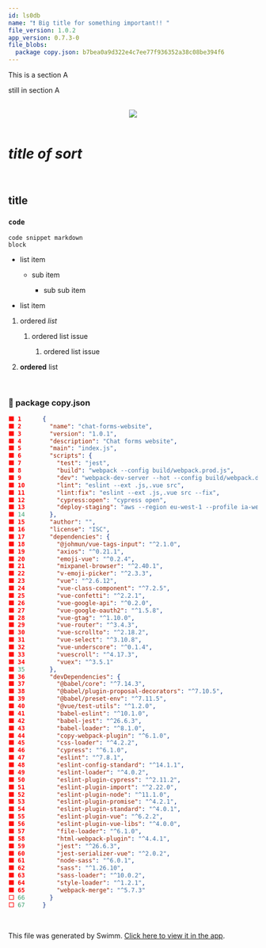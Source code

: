 ```yaml
---
id: ls0db
name: "❗ Big title for something important!! "
file_version: 1.0.2
app_version: 0.7.3-0
file_blobs:
  package copy.json: b7bea0a9d322e4c7ee77f936352a38c08be394f6
---
```


This is a section A

still in section A

<br/>

<div align="center"><img src="https://firebasestorage.googleapis.com/v0/b/swimm-dev-content/o/workspaces%2F31mTaeNvhmm94YCmlmlG%2F533adbdf-10e7-4235-9949-dc45f46a8f49.jpeg?alt=media&token=942b86cc-88ea-45a6-8345-077786618c6d" style="width:'50%'"/></div>

<br/>

# **_title of sort_**

<br/>

## title

### `code`

```
code snippet markdown
block
```

*   list item
    
    *   sub item
        
        *   sub sub item
            
*   list item
    

1.  ordered _list_
    
    1.  ordered list issue
        
        1.  ordered list issue
            
        
2.  **ordered** list

<br/>

<!-- NOTE-swimm-snippet: the lines below link your snippet to Swimm -->
### 📄 package copy.json
```json
🟩 1      {
🟩 2        "name": "chat-forms-website",
🟩 3        "version": "1.0.1",
🟩 4        "description": "Chat forms website",
🟩 5        "main": "index.js",
🟩 6        "scripts": {
🟩 7          "test": "jest",
🟩 8          "build": "webpack --config build/webpack.prod.js",
🟩 9          "dev": "webpack-dev-server --hot --config build/webpack.dev.js",
🟩 10         "lint": "eslint --ext .js,.vue src",
🟩 11         "lint:fix": "eslint --ext .js,.vue src --fix",
🟩 12         "cypress:open": "cypress open",
🟩 13         "deploy-staging": "aws --region eu-west-1 --profile ia-webapp-staging s3 sync ./dist s3://ia-webapp-staging --delete"
🟩 14       },
🟩 15       "author": "",
🟩 16       "license": "ISC",
🟩 17       "dependencies": {
🟩 18         "@johmun/vue-tags-input": "^2.1.0",
🟩 19         "axios": "^0.21.1",
🟩 20         "emoji-vue": "^0.2.4",
🟩 21         "mixpanel-browser": "^2.40.1",
🟩 22         "v-emoji-picker": "^2.3.3",
🟩 23         "vue": "^2.6.12",
🟩 24         "vue-class-component": "^7.2.5",
🟩 25         "vue-confetti": "^2.2.1",
🟩 26         "vue-google-api": "^0.2.0",
🟩 27         "vue-google-oauth2": "^1.5.8",
🟩 28         "vue-gtag": "^1.10.0",
🟩 29         "vue-router": "^3.4.3",
🟩 30         "vue-scrollto": "^2.18.2",
🟩 31         "vue-select": "^3.10.8",
🟩 32         "vue-underscore": "^0.1.4",
🟩 33         "vuescroll": "^4.17.3",
🟩 34         "vuex": "^3.5.1"
🟩 35       },
🟩 36       "devDependencies": {
🟩 37         "@babel/core": "^7.14.3",
🟩 38         "@babel/plugin-proposal-decorators": "^7.10.5",
🟩 39         "@babel/preset-env": "^7.11.5",
🟩 40         "@vue/test-utils": "^1.2.0",
🟩 41         "babel-eslint": "^10.1.0",
🟩 42         "babel-jest": "^26.6.3",
🟩 43         "babel-loader": "^8.1.0",
🟩 44         "copy-webpack-plugin": "^6.1.0",
🟩 45         "css-loader": "^4.2.2",
🟩 46         "cypress": "^6.1.0",
🟩 47         "eslint": "^7.8.1",
🟩 48         "eslint-config-standard": "^14.1.1",
🟩 49         "eslint-loader": "^4.0.2",
🟩 50         "eslint-plugin-cypress": "^2.11.2",
🟩 51         "eslint-plugin-import": "^2.22.0",
🟩 52         "eslint-plugin-node": "^11.1.0",
🟩 53         "eslint-plugin-promise": "^4.2.1",
🟩 54         "eslint-plugin-standard": "^4.0.1",
🟩 55         "eslint-plugin-vue": "^6.2.2",
🟩 56         "eslint-plugin-vue-libs": "^4.0.0",
🟩 57         "file-loader": "^6.1.0",
🟩 58         "html-webpack-plugin": "^4.4.1",
🟩 59         "jest": "^26.6.3",
🟩 60         "jest-serializer-vue": "^2.0.2",
🟩 61         "node-sass": "^6.0.1",
🟩 62         "sass": "^1.26.10",
🟩 63         "sass-loader": "^10.0.2",
🟩 64         "style-loader": "^1.2.1",
🟩 65         "webpack-merge": "^5.7.3"
⬜ 66       }
⬜ 67     }
```

<br/>

This file was generated by Swimm. [Click here to view it in the app](https://swimm-web-app.web.app/repos/Z2l0aHViJTNBJTNBdGVzdC1wcm9qZWN0JTNBJTNBbmFkYXYtc3dpbW0=/docs/ls0db).